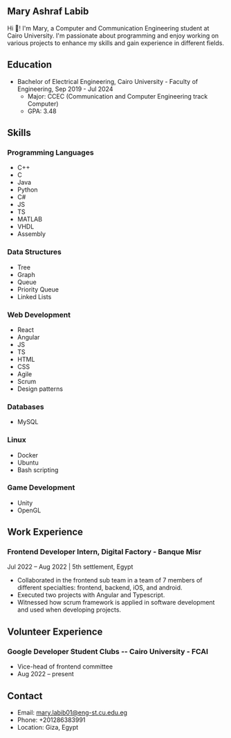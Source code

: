 ## Mary Ashraf Labib

Hi 👋! I'm Mary, a Computer and Communication Engineering student at Cairo University. I'm passionate about programming and enjoy working on various projects to enhance my skills and gain experience in different fields.

## Education

- Bachelor of Electrical Engineering, Cairo University - Faculty of Engineering, Sep 2019 - Jul 2024
  - Major: CCEC (Communication and Computer Engineering track Computer)
  - GPA: 3.48

## Skills

### Programming Languages

- <i class="fab fa-cuttlefish"></i> C++
- <i class="fab fa-cuttlefish"></i> C
- <i class="fab fa-java"></i> Java
- <i class="fab fa-python"></i> Python
- <i class="fab fa-microsoft"></i> C#
- <i class="fab fa-js"></i> JS
- <i class="fab fa-js"></i> TS
- <i class="fas fa-file-code"></i> MATLAB
- <i class="fas fa-microchip"></i> VHDL
- <i class="fas fa-microchip"></i> Assembly

### Data Structures

- <i class="fas fa-sitemap"></i> Tree
- <i class="fas fa-project-diagram"></i> Graph
- <i class="fas fa-list"></i> Queue
- <i class="fas fa-list-ol"></i> Priority Queue
- <i class="fas fa-link"></i> Linked Lists

### Web Development

- <i class="fab fa-react"></i> React
- <i class="fab fa-angular"></i> Angular
- <i class="fab fa-js"></i> JS
- <i class="fab fa-js"></i> TS
- <i class="fab fa-html5"></i> HTML
- <i class="fab fa-css3-alt"></i> CSS
- <i class="fas fa-tasks"></i> Agile
- <i class="fas fa-clipboard-list"></i> Scrum
- <i class="fas fa-project-diagram"></i> Design patterns

### Databases

- <i class="fas fa-database"></i> MySQL

### Linux

- <i class="fab fa-docker"></i> Docker
- <i class="fab fa-ubuntu"></i> Ubuntu
- <i class="fas fa-terminal"></i> Bash scripting

### Game Development

- <i class="fab fa-unity"></i> Unity
- <i class="fas fa-cube"></i> OpenGL

## Work Experience

### Frontend Developer Intern, Digital Factory - Banque Misr

Jul 2022 – Aug 2022 | 5th settlement, Egypt

- Collaborated in the frontend sub team in a team of 7 members of different specialties: frontend, backend, iOS, and android.
- Executed two projects with Angular and Typescript.
- Witnessed how scrum framework is applied in software development and used when developing projects.

## Volunteer Experience

### Google Developer Student Clubs -- Cairo University - FCAI

- Vice-head of frontend committee
- Aug 2022 – present

## Contact

- Email: mary.labib01@eng-st.cu.edu.eg
- Phone: +201286383991
- Location: Giza, Egypt
